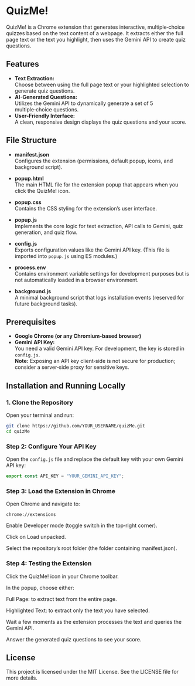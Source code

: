 # QuizMe!

QuizMe! is a Chrome extension that generates interactive, multiple‑choice quizzes based on the text content of a webpage. It extracts either the full page text or the text you highlight, then uses the Gemini API to create quiz questions.

## Features

- **Text Extraction:**  
  Choose between using the full page text or your highlighted selection to generate quiz questions.
- **AI-Generated Questions:**  
  Utilizes the Gemini API to dynamically generate a set of 5 multiple‑choice questions.
- **User-Friendly Interface:**  
  A clean, responsive design displays the quiz questions and your score.

## File Structure

- **manifest.json**  
  Configures the extension (permissions, default popup, icons, and background script).

- **popup.html**  
  The main HTML file for the extension popup that appears when you click the QuizMe! icon.

- **popup.css**  
  Contains the CSS styling for the extension’s user interface.

- **popup.js**  
  Implements the core logic for text extraction, API calls to Gemini, quiz generation, and quiz flow.

- **config.js**  
  Exports configuration values like the Gemini API key. (This file is imported into `popup.js` using ES modules.)

- **process.env**  
  Contains environment variable settings for development purposes but is not automatically loaded in a browser environment.

- **background.js**  
  A minimal background script that logs installation events (reserved for future background tasks).

## Prerequisites

- **Google Chrome (or any Chromium-based browser)**  
- **Gemini API Key:**  
  You need a valid Gemini API key. For development, the key is stored in `config.js`.  
  **Note:** Exposing an API key client‑side is not secure for production; consider a server‑side proxy for sensitive keys.

## Installation and Running Locally

### 1. Clone the Repository

Open your terminal and run:

```bash
git clone https://github.com/YOUR_USERNAME/quizMe.git
cd quizMe
```
### Step 2: Configure Your API Key

Open the `config.js` file and replace the default key with your own Gemini API key:

```js
export const API_KEY = "YOUR_GEMINI_API_KEY";
```
### Step 3: Load the Extension in Chrome
Open Chrome and navigate to:

```arduino
chrome://extensions
```
Enable Developer mode (toggle switch in the top‑right corner).

Click on Load unpacked.

Select the repository’s root folder (the folder containing manifest.json).

### Step 4: Testing the Extension
Click the QuizMe! icon in your Chrome toolbar.

In the popup, choose either:

Full Page: to extract text from the entire page.

Highlighted Text: to extract only the text you have selected.

Wait a few moments as the extension processes the text and queries the Gemini API.

Answer the generated quiz questions to see your score.

## License
This project is licensed under the MIT License. See the LICENSE file for more details.
